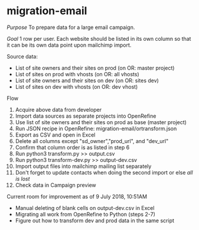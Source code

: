 # migration-email

*Purpose* To prepare data for a large email campaign. 

*Goal* 1 row per user. Each website should be listed in its own column so that it can be its own data point upon mailchimp import. 

Source data: 
* List of site owners and their sites on prod (on OR: master project)
* List of sites on prod with vhosts (on OR: all vhosts)
* List of site owners and their sites on dev (on OR: sites dev)
* List of sites on dev with vhosts (on OR: dev vhost)

Flow
1. Acquire above data from developer 
2. Import data sources as separate projects into OpenRefine
3. Use list of site owners and their sites on prod as base (master project) 
4. Run JSON recipe in OpenRefine: migration-email/ortransform.json
5. Export as CSV and open in Excel
6. Delete all columns except "sd_owner","prod_url", and "dev_url"
7. Confirm that column order is as listed in step 6
8. Run python3 transform.py >> output.csv
9. Run python3 transform-dev.py >> output-dev.csv
10. Import output files into mailchimp mailing list separately 
11. Don't forget to update contacts when doing the second import or else _all is lost_
12. Check data in Campaign preview

Current room for improvement as of 9 July 2018, 10:51AM
* Manual deleting of blank cells on output-dev.csv in Excel
* Migrating all work from OpenRefine to Python (steps 2-7)
* Figure out how to transform dev and prod data in the same script
